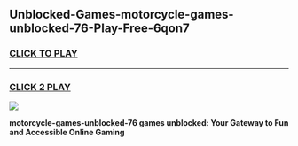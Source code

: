 
## Unblocked-Games-motorcycle-games-unblocked-76-Play-Free-6qon7
<h3>
<a href="https://premium76.site?title=motorcycle-games-unblocked-76&ref=18A">CLICK TO PLAY</a></h3>
<hr>

<h3>
<a href="https://premium76.site?title=motorcycle-games-unblocked-76&ref=18A">CLICK 2 PLAY</a>
  
</h3>

<a href="https://premium76.site?title=motorcycle-games-unblocked-76&ref=18A"><img src="https://clearcache.store/games.png"></a>


**motorcycle-games-unblocked-76 games unblocked: Your Gateway to Fun and Accessible Online Gaming**
